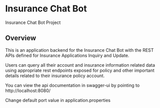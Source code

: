 # Insurance Chat Bot

Insurance Chat Bot Project 


## Overview  
This is an application backend for the Insurance Chat Bot with the REST APIs
defined for Insurance Applications Inquiry and Update.

Users can query all their account and insurance information related data
using appropriate rest endpoints exposed for policy and other important
details related to their insurance policy account.

You can view the api documentation in swagger-ui by pointing to  
http://localhost:8080/  

Change default port value in application.properties